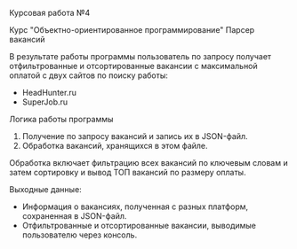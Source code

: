 Курсовая работа №4

Курс "Объектно-ориентированное программирование"
Парсер вакансий

В результате работы программы пользователь по запросу получает отфильтрованные и отсортированные вакансии с максимальной оплатой с двух сайтов по поиску работы:
- HeadHunter.ru
- SuperJob.ru

Логика работы программы
1. Получение по запросу вакансий и запись их в JSON-файл.
2. Обработка вакансий, хранящихся в этом файле.

Обработка включает фильтрацию всех вакансий по ключевым словам и затем сортировку и вывод ТОП вакансий по размеру оплаты.

Выходные данные:

- Информация о вакансиях, полученная с разных платформ, сохраненная в JSON-файл.
- Отфильтрованные и отсортированные вакансии, выводимые пользователю через консоль.